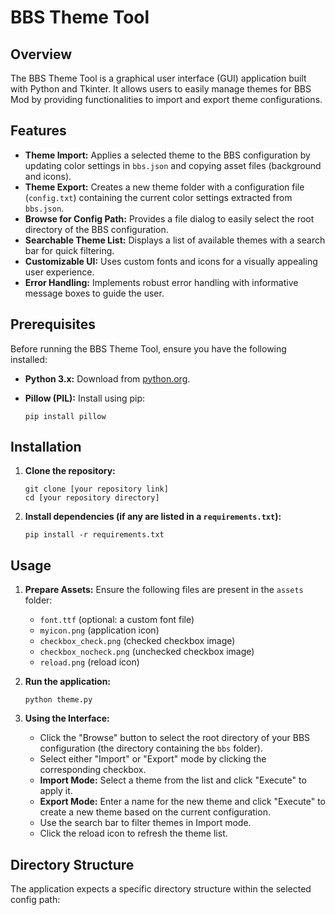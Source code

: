 # BBS Theme Tool

## Overview

The BBS Theme Tool is a graphical user interface (GUI) application built with Python and Tkinter. It allows users to easily manage themes for BBS Mod by providing functionalities to import and export theme configurations.

## Features

*   **Theme Import:**  Applies a selected theme to the BBS configuration by updating color settings in `bbs.json` and copying asset files (background and icons).
*   **Theme Export:** Creates a new theme folder with a configuration file (`config.txt`) containing the current color settings extracted from `bbs.json`.
*   **Browse for Config Path:**  Provides a file dialog to easily select the root directory of the BBS configuration.
*   **Searchable Theme List:** Displays a list of available themes with a search bar for quick filtering.
*   **Customizable UI:**  Uses custom fonts and icons for a visually appealing user experience.
*   **Error Handling:** Implements robust error handling with informative message boxes to guide the user.

## Prerequisites

Before running the BBS Theme Tool, ensure you have the following installed:

*   **Python 3.x:**  Download from [python.org](https://www.python.org/downloads/).
*   **Pillow (PIL):**  Install using pip:

    ```
    pip install pillow
    ```

## Installation

1.  **Clone the repository:**

    ```
    git clone [your repository link]
    cd [your repository directory]
    ```

2.  **Install dependencies (if any are listed in a `requirements.txt`):**

    ```
    pip install -r requirements.txt
    ```

## Usage

1.  **Prepare Assets:** Ensure the following files are present in the `assets` folder:

    *   `font.ttf` (optional: a custom font file)
    *   `myicon.png` (application icon)
    *   `checkbox_check.png` (checked checkbox image)
    *   `checkbox_nocheck.png` (unchecked checkbox image)
    *   `reload.png` (reload icon)

2.  **Run the application:**

    ```
    python theme.py
    ```

3.  **Using the Interface:**

    *   Click the "Browse" button to select the root directory of your BBS configuration (the directory containing the `bbs` folder).
    *   Select either "Import" or "Export" mode by clicking the corresponding checkbox.
    *   **Import Mode:**  Select a theme from the list and click "Execute" to apply it.
    *   **Export Mode:** Enter a name for the new theme and click "Execute" to create a new theme based on the current configuration.
    *   Use the search bar to filter themes in Import mode.
    *   Click the reload icon to refresh the theme list.

## Directory Structure

The application expects a specific directory structure within the selected config path:

